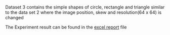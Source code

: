 Dataset 3 contains the simple shapes of circle, rectangle and triangle similar to the data set 2 where the image position, skew and resolution(64 x 64) is changed

The Experiment result can be found in the [excel report](https://github.com/GurunagSai/neocortexapi-classification/blob/GurunagSai/ExperimentReport/DataSet-3/Experiment%20Report.xlsx) file 
